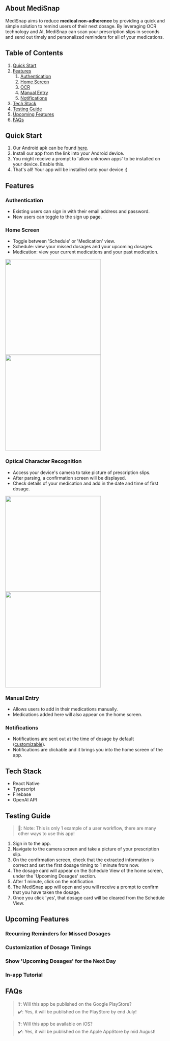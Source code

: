 ## About MediSnap

MediSnap aims to reduce **medical non-adherence** by providing a quick and simple solution to remind users of their next dosage. By leveraging OCR technology and AI, MediSnap can scan your prescription slips in seconds and send out timely and personalized reminders for all of your medications.

## Table of Contents

1. [Quick Start](#quick-start)
2. [Features](#features)
   1. [Authentication](#authentication)
   2. [Home Screen](#home-screen)
   3. [OCR](#optical-character-recognition)
   4. [Manual Entry](#manual-entry)
   5. [Notifications](#notifications)
3. [Tech Stack](#tech-stack)
4. [Testing Guide](#testing-guide)
5. [Upcoming Features](#upcoming-features)
6. [FAQs](#faqs)

## Quick Start

1. Our Android apk can be found [here](https://drive.google.com/drive/folders/1_M-Xnt1yQLEqd0mJh-IClFpJwj9PsE5a?usp=sharing).
2. Install our app from the link into your Android device.
3. You might receive a prompt to 'allow unknown apps' to be installed on your device. Enable this.
4. That's all! Your app will be installed onto your device :)

## Features

### Authentication

- Existing users can sign in with their email address and password.
- New users can toggle to the sign up page.

### Home Screen

- Toggle between 'Schedule' or 'Medication' view.
- Schedule: view your missed dosages and your upcoming dosages.
- Medication: view your current medications and your past medication.

<img src="medication_view_screen.jpg" width="300"/> <img src="schedule_view_screen.jpg" width="300"/>

### Optical Character Recognition

- Access your device's camera to take picture of prescription slips.
- After parsing, a confirmation screen will be displayed.
- Check details of your medication and add in the date and time of first dosage.

<img src="camerascreen.jpg" width="300"/> <img src="confirmationscreen.jpg" width="300"/> 

### Manual Entry

- Allows users to add in their medications manually.
- Medications added here will also appear on the home screen.

### Notifications

- Notifications are sent out at the time of dosage by default ([customizable](#customization-of-dosage-timings)).
- Notifications are clickable and it brings you into the home screen of the app.

## Tech Stack
- React Native
- Typescript
- Firebase
- OpenAI API

## Testing Guide

> 📝: Note: This is only 1 example of a user workflow, there are many other ways to use this app!

1. Sign in to the app.
2. Navigate to the camera screen and take a picture of your prescription slip.
3. On the confirmation screen, check that the extracted information is correct and set the first dosage timing to 1 minute from now.
4. The dosage card will appear on the Schedule View of the home screen, under the 'Upcoming Dosages' section.
5. After 1 minute, click on the notification.
6. The MediSnap app will open and you will receive a prompt to confirm that you have taken the dosage.
7. Once you click 'yes', that dosage card will be cleared from the Schedule View.

## Upcoming Features

### Recurring Reminders for Missed Dosages

### Customization of Dosage Timings

### Show 'Upcoming Dosages' for the Next Day

### In-app Tutorial

## FAQs

> ❓: Will this app be published on the Google PlayStore?   
> ✔️: Yes, it will be published on the PlayStore by end July!

> ❓: Will this app be available on iOS?   
> ✔️: Yes, it will be published on the Apple AppStore by mid August!

